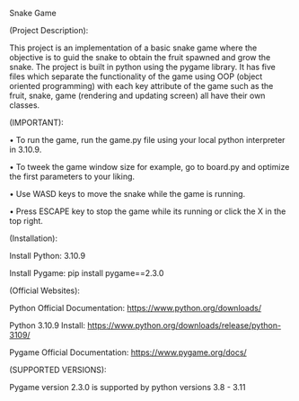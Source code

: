 Snake Game

(Project Description):

This project is an implementation of a basic snake game where the objective is to guid the snake to obtain the fruit spawned and grow the snake. The project is built in python using the pygame library. It has five files which separate the functionality of the game using OOP (object oriented programming) with each key attribute of the game such as the fruit, snake, game (rendering and updating screen) all have their own classes. 

(IMPORTANT): 

•  To run the game, run the game.py file using your local python interpreter in 3.10.9.

•  To tweek the game window size for example, go to board.py and optimize the first parameters to your liking. 

•  Use WASD keys to move the snake while the game is running.

•  Press ESCAPE key to stop the game while its running or click the X in the top right.

(Installation):

Install Python: 3.10.9

Install Pygame: pip install pygame==2.3.0

(Official Websites):

Python Official Documentation: https://www.python.org/downloads/

Python 3.10.9 Install: https://www.python.org/downloads/release/python-3109/

Pygame Official Documentation: https://www.pygame.org/docs/

(SUPPORTED VERSIONS):

Pygame version 2.3.0 is supported by python versions 3.8 - 3.11
